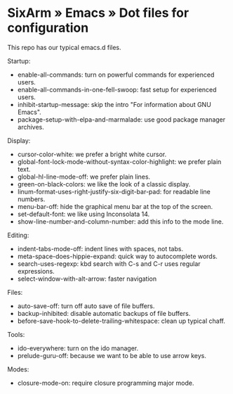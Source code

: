 # SixArm » Emacs » Dot files for configuration

This repo has our typical emacs.d files. 

Startup:

* enable-all-commands: turn on powerful commands for experienced users.
* enable-all-commands-in-one-fell-swoop: fast setup for experienced users.
* inhibit-startup-message: skip the intro "For information about GNU Emacs". 
* package-setup-with-elpa-and-marmalade: use good package manager archives.

Display:

* cursor-color-white: we prefer a bright white cursor.
* global-font-lock-mode-without-syntax-color-highlight: we prefer plain text.
* global-hl-line-mode-off: we prefer plain lines.
* green-on-black-colors: we like the look of a classic display.
* linum-format-uses-right-justify-six-digit-bar-pad: for readable line numbers.
* menu-bar-off: hide the graphical menu bar at the top of the screen.
* set-default-font: we like using Inconsolata 14. 
* show-line-number-and-column-number: add this info to the mode line. 

Editing:

* indent-tabs-mode-off: indent lines with spaces, not tabs.
* meta-space-does-hippie-expand: quick way to autocomplete words.
* search-uses-regexp: kbd search with C-s and C-r uses regular expressions.
* select-window-with-alt-arrow: faster navigation

Files:

* auto-save-off: turn off auto save of file buffers.
* backup-inhibited: disable automatic backups of file buffers.  
* before-save-hook-to-delete-trailing-whitespace: clean up typical chaff.

Tools:

* ido-everywhere: turn on the ido manager.
* prelude-guru-off: because we want to be able to use arrow keys.

Modes:

* closure-mode-on: require closure programming major mode.
